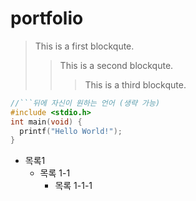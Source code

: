 # portfolio

> This is a first blockqute.
>	> This is a second blockqute.
>	>	> This is a third blockqute.


```c
//```뒤에 자신이 원하는 언어 (생략 가능)
#include <stdio.h>
int main(void) {
  printf("Hello World!");
}
```

- 목록1
  - 목록 1-1
    - 목록 1-1-1
